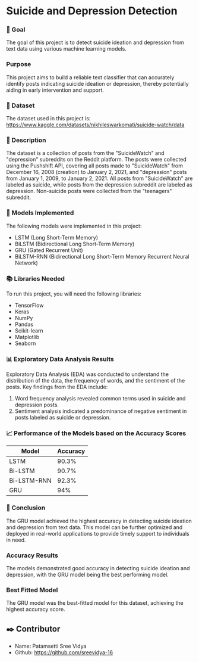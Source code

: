 # **Suicide and Depression Detection**

### 🎯 Goal
The goal of this project is to detect suicide ideation and depression from text data using various machine learning models.

### Purpose
This project aims to build a reliable text classifier that can accurately identify posts indicating suicide ideation or depression, thereby potentially aiding in early intervention and support.

### 🧵 Dataset
The dataset used in this project is: https://www.kaggle.com/datasets/nikhileswarkomati/suicide-watch/data

### 🧾 Description
The dataset is a collection of posts from the "SuicideWatch" and "depression" subreddits on the Reddit platform. The posts were collected using the Pushshift API, covering all posts made to "SuicideWatch" from December 16, 2008 (creation) to January 2, 2021, and "depression" posts from January 1, 2009, to January 2, 2021. All posts from "SuicideWatch" are labeled as suicide, while posts from the depression subreddit are labeled as depression. Non-suicide posts were collected from the "teenagers" subreddit.

### 🚀 Models Implemented
The following models were implemented in this project:
- LSTM (Long Short-Term Memory)
- BiLSTM (Bidirectional Long Short-Term Memory)
- GRU (Gated Recurrent Unit)
- BiLSTM-RNN (Bidirectional Long Short-Term Memory Recurrent Neural Network)

### 📚 Libraries Needed
To run this project, you will need the following libraries:
- TensorFlow
- Keras
- NumPy
- Pandas
- Scikit-learn
- Matplotlib
- Seaborn

### 📊 Exploratory Data Analysis Results
Exploratory Data Analysis (EDA) was conducted to understand the distribution of the data, the frequency of words, and the sentiment of the posts. Key findings from the EDA include:
1. Word frequency analysis revealed common terms used in suicide and depression posts.
2. Sentiment analysis indicated a predominance of negative sentiment in posts labeled as suicide or depression.

### 📈 Performance of the Models based on the Accuracy Scores
| Model            | Accuracy                                                               |
| ----------------- | ------------------------------------------------------------------ |
| LSTM | 90.3% |
| Bi-LSTM | 90.7% |
| Bi-LSTM-RNN| 92.3% |
| GRU | 94% |

### 📢 Conclusion
The GRU model achieved the highest accuracy in detecting suicide ideation and depression from text data. This model can be further optimized and deployed in real-world applications to provide timely support to individuals in need.

### Accuracy Results
The models demonstrated good accuracy in detecting suicide ideation and depression, with the GRU model being the best performing model.

### Best Fitted Model
The GRU model was the best-fitted model for this dataset, achieving the highest accuracy score.

## ✒️ Contributor
- Name: Patamsetti Sree Vidya
- Github: https://github.com/sreevidya-16
